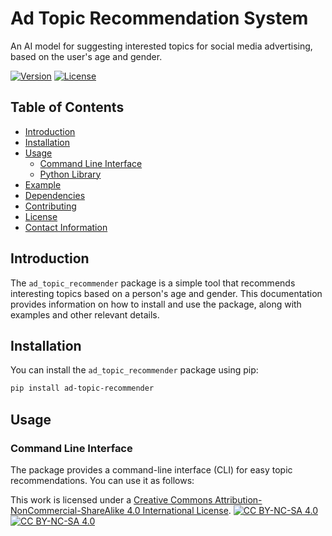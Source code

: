 # Ad Topic Recommendation System 
 An AI model for suggesting interested topics for social media advertising, based on the user's age and gender.



[![Version](https://img.shields.io/badge/version-0.1-brightgreen.svg)](https://pypi.org/project/ad-topic-recommender/)
[![License](https://img.shields.io/badge/license-CC%20BY--NC--SA%204.0-blue.svg)](https://creativecommons.org/licenses/by-nc-sa/4.0/)

## Table of Contents

- [Introduction](#introduction)
- [Installation](#installation)
- [Usage](#usage)
  - [Command Line Interface](#command-line-interface)
  - [Python Library](#python-library)
- [Example](#example)
- [Dependencies](#dependencies)
- [Contributing](#contributing)
- [License](#license)
- [Contact Information](#contact-information)

## Introduction

The `ad_topic_recommender` package is a simple tool that recommends interesting topics based on a person's age and gender. This documentation provides information on how to install and use the package, along with examples and other relevant details.

## Installation

You can install the `ad_topic_recommender` package using pip:

```bash
pip install ad-topic-recommender
```

## Usage

### Command Line Interface

The package provides a command-line interface (CLI) for easy topic recommendations. You can use it as follows:








This work is licensed under a
[Creative Commons Attribution-NonCommercial-ShareAlike 4.0 International License][cc-by-nc-sa].
[![CC BY-NC-SA 4.0][cc-by-nc-sa-shield]][cc-by-nc-sa]  
[![CC BY-NC-SA 4.0][cc-by-nc-sa-image]][cc-by-nc-sa] 

[cc-by-nc-sa]: http://creativecommons.org/licenses/by-nc-sa/4.0/
[cc-by-nc-sa-image]: https://licensebuttons.net/l/by-nc-sa/4.0/88x31.png
[cc-by-nc-sa-shield]: https://img.shields.io/badge/License-CC%20BY--NC--SA%204.0-lightgrey.svg
